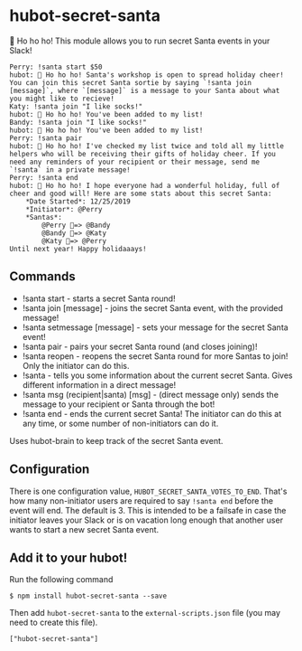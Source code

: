 hubot-secret-santa
==================

🎅 Ho ho ho! This module allows you to run secret Santa events in your Slack!

    Perry: !santa start $50
    hubot: 🎅 Ho ho ho! Santa's workshop is open to spread holiday cheer! You can join this secret Santa sortie by saying `!santa join [message]`, where `[message]` is a message to your Santa about what you might like to recieve!
    Katy: !santa join "I like socks!"
    hubot: 🎅 Ho ho ho! You've been added to my list!
    Bandy: !santa join "I like socks!"
    hubot: 🎅 Ho ho ho! You've been added to my list!
    Perry: !santa pair
    hubot: 🎅 Ho ho ho! I've checked my list twice and told all my little helpers who will be receiving their gifts of holiday cheer. If you need any reminders of your recipient or their message, send me `!santa` in a private message!
    Perry: !santa end
    hubot: 🎅 Ho ho ho! I hope everyone had a wonderful holiday, full of cheer and good will! Here are some stats about this secret Santa:
        *Date Started*: 12/25/2019
        *Initiator*: @Perry
        *Santas*:
            @Perry 🎁=> @Bandy
            @Bandy 🎁=> @Katy
            @Katy 🎁=> @Perry
    Until next year! Happy holidaaays!

## Commands

* !santa start - starts a secret Santa round!
* !santa join [message] - joins the secret Santa event, with the provided message!
* !santa setmessage [message] - sets your message for the secret Santa event!
* !santa pair - pairs your secret Santa round (and closes joining)!
* !santa reopen - reopens the secret Santa round for more Santas to join! Only the initiator can do this.
* !santa - tells you some information about the current secret Santa. Gives different information in a direct message!
* !santa msg (recipient|santa) [msg] - (direct message only) sends the message to your recipient or Santa through the bot!
* !santa end - ends the current secret Santa! The initiator can do this at any time, or some number of non-initiators can do it.

Uses hubot-brain to keep track of the secret Santa event.

## Configuration

There is one configuration value, `HUBOT_SECRET_SANTA_VOTES_TO_END`. That's how many non-initiator users are required to say `!santa end` before the event will end. The default is 3. This is intended to be a failsafe in case the initiator leaves your Slack or is on vacation long enough that another user wants to start a new secret Santa event.

## Add it to your hubot!

Run the following command

    $ npm install hubot-secret-santa --save

Then add `hubot-secret-santa` to the `external-scripts.json` file (you may need to create this file).

    ["hubot-secret-santa"]
